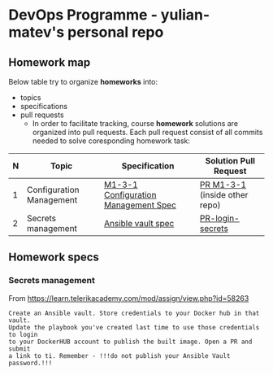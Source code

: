 # DevOps Programme - yulian-matev's personal repo

 
## Homework map 
Below table try to organize __homeworks__ into:
* topics
* specifications
* pull requests  
    - In order to facilitate tracking, course __homework__ solutions are organized into pull requests. Each pull request consist of all commits needed to solve coresponding homework task:


| N | Topic | Specification | Solution Pull Request |
|---|---|---|---|
| 1 | Configuration Management |  [M1-3-1 Configuration Management Spec](https://github.com/vutoff/devops-programme/blob/main/ansible/README.md) |  [PR M1-3-1](https://github.com/yulian-matev/devops-programme/pull/1) (inside other repo) |
| 2 |  Secrets management | [Ansible vault spec](#secrets-management) | [PR-login-secrets](https://github.com/yulian-matev/devops-program/pull/1)|


## Homework specs

### Secrets management
From https://learn.telerikacademy.com/mod/assign/view.php?id=58263
  
  ```
  Create an Ansible vault. Store credentials to your Docker hub in that vault.
  Update the playbook you've created last time to use those credentials to login
  to your DockerHUB account to publish the built image. Open a PR and submit
  a link to ti. Remember - !!!do not publish your Ansible Vault password.!!!
  ```


